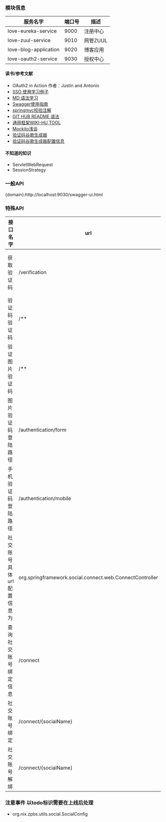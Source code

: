 ### 模块信息

  服务名字   | 端口号    |  描述  
 --------  | -----   | ----
 love-eureka-service | 9000 | 注册中心
 love-zuul-service | 9010 | 网管ZUUL
 love-blog-application | 9020 | 博客应用
 love-oauth2-service | 9030 | 授权中心






#### 读书/参考文献

* OAuth2 in Action   作者：Justin and Antonio
* [SSO 使用学习例子](https://github.com/lexburner/oauth2-demo)
* [MD 语法学习](https://www.jianshu.com/p/96ecaa2cc989)
* [Swagger使用指南](https://blog.csdn.net/sanyaoxu_2/article/details/80555328)
* [springmvc校验注解](https://blog.csdn.net/pbyang_love/article/details/80553760)
* [GIT HUB README 语法](https://blog.csdn.net/qq_31796651/article/details/80803599)
* [通用框架WIKI-HU TOOL](http://hutool.mydoc.io/undefined)
* [Mockito浅谈](https://blog.csdn.net/guijiaoba/article/details/51945873#%E6%A8%A1%E6%8B%9F%E5%AF%B9%E8%B1%A1)
* [验证码谷歌生成器](https://blog.csdn.net/baidu_34211956/article/details/83007025)
* [验证码谷歌生成器配置信息](https://blog.csdn.net/elephantboy/article/details/52795309)

#### 不知道的知识
* ServletWebRequest
* SessionStrategy

### 一般API
{domain}:http://localhost:9030/swagger-ui.html
### 特殊API
接口名字 | url | 参数 | 说明
------|------|---- | ----
获取验证码|/verification|/{type} | type目前包含 sms：获取短信验证码 image: 获取图片验证码
验证码验证码|/**|sms|在你请求的路径中带上sms名字的参数并在这个参数上面赋值即可
验证图片验证码|/**|image|在你请求的路径中带上image名字的参数并在这个参数上面赋值即可
图片验证码登陆路径|/authentication/form|username password image|username: 用户名、邮箱、手机号码 password:用户密码 image: 图片验证码显示的文字
手机验证码登陆路径|/authentication/mobile|phone sms|phone: 用户手机号码 sms:发送到用户手机上的信息
社交账号具体url配置信息为|org.springframework.social.connect.web.ConnectController| |社交账号的具体控制类 | 
查询社交账号绑定信息|/connect| |查询社交账号的绑定情况
社交账号绑定|/connect/{socialName}|socialName|socialName:社交账号providerId
社交账号解绑|/connect/{socialName}|socialName|socialName:社交账号providerId


### 注意事件 以todo标识需要在上线后处理
* org.nix.zpbs.utils.social.SocialConfig
